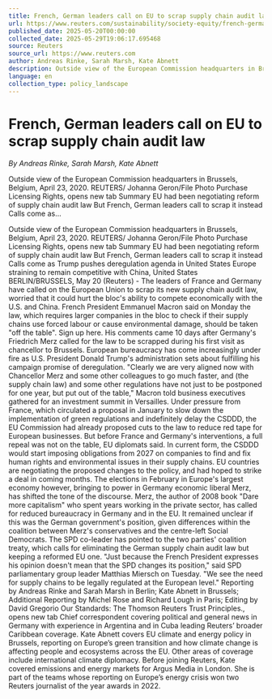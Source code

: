 ```yaml
---
title: French, German leaders call on EU to scrap supply chain audit law
url: https://www.reuters.com/sustainability/society-equity/french-german-leaders-call-eu-scrap-supply-chain-audit-law-2025-05-20/
published_date: 2025-05-20T00:00:00
collected_date: 2025-05-29T19:06:17.695468
source: Reuters
source_url: https://www.reuters.com
author: Andreas Rinke, Sarah Marsh, Kate Abnett
description: Outside view of the European Commission headquarters in Brussels, Belgium, April 23, 2020. REUTERS/ Johanna Geron/File Photo Purchase Licensing Rights, opens new tab Summary EU had been negotiating reform of supply chain audit law But French, German leaders call to scrap it instead Calls come as...
language: en
collection_type: policy_landscape
---
```


# French, German leaders call on EU to scrap supply chain audit law

*By Andreas Rinke, Sarah Marsh, Kate Abnett*

Outside view of the European Commission headquarters in Brussels, Belgium, April 23, 2020. REUTERS/ Johanna Geron/File Photo Purchase Licensing Rights, opens new tab Summary EU had been negotiating reform of supply chain audit law But French, German leaders call to scrap it instead Calls come as...

Outside view of the European Commission headquarters in Brussels, Belgium, April 23, 2020. REUTERS/ Johanna Geron/File Photo Purchase Licensing Rights, opens new tab Summary EU had been negotiating reform of supply chain audit law But French, German leaders call to scrap it instead Calls come as Trump pushes deregulation agenda in United States Europe straining to remain competitive with China, United States BERLIN/BRUSSELS, May 20 (Reuters) - The leaders of France and Germany have called on the European Union to scrap its new supply chain audit law, worried that it could hurt the bloc's ability to compete economically with the U.S. and China. French President Emmanuel Macron said on Monday the law, which requires larger companies in the bloc to check if their supply chains use forced labour or cause environmental damage, should be taken "off the table". Sign up here. His comments came 10 days after Germany's Friedrich Merz called for the law to be scrapped during his first visit as chancellor to Brussels. European bureaucracy has come increasingly under fire as U.S. President Donald Trump's administration sets about fulfilling his campaign promise of deregulation. "Clearly we are very aligned now with Chancellor Merz and some other colleagues to go much faster, and (the supply chain law) and some other regulations have not just to be postponed for one year, but put out of the table," Macron told business executives gathered for an investment summit in Versailles. Under pressure from France, which circulated a proposal in January to slow down the implementation of green regulations and indefinitely delay the CSDDD, the EU Commission had already proposed cuts to the law to reduce red tape for European businesses. But before France and Germany's interventions, a full repeal was not on the table, EU diplomats said. In current form, the CSDDD would start imposing obligations from 2027 on companies to find and fix human rights and environmental issues in their supply chains. EU countries are negotiating the proposed changes to the policy, and had hoped to strike a deal in coming months. The elections in February in Europe's largest economy however, bringing to power in Germany economic liberal Merz, has shifted the tone of the discourse. Merz, the author of 2008 book "Dare more capitalism" who spent years working in the private sector, has called for reduced bureaucracy in Germany and in the EU. It remained unclear if this was the German government's position, given differences within the coalition between Merz's conservatives and the centre-left Social Democrats. The SPD co-leader has pointed to the two parties' coalition treaty, which calls for eliminating the German supply chain audit law but keeping a reformed EU one. "Just because the French President expresses his opinion doesn't mean that the SPD changes its position," said SPD parliamentary group leader Matthias Miersch on Tuesday. "We see the need for supply chains to be legally regulated at the European level." Reporting by Andreas Rinke and Sarah Marsh in Berlin; Kate Abnett in Brussels; Additional Reporting by Michel Rose and Richard Lough in Paris; Editing by David Gregorio Our Standards: The Thomson Reuters Trust Principles., opens new tab Chief correspondent covering political and general news in Germany with experience in Argentina and in Cuba leading Reuters’ broader Caribbean coverage. Kate Abnett covers EU climate and energy policy in Brussels, reporting on Europe’s green transition and how climate change is affecting people and ecosystems across the EU. Other areas of coverage include international climate diplomacy. Before joining Reuters, Kate covered emissions and energy markets for Argus Media in London. She is part of the teams whose reporting on Europe’s energy crisis won two Reuters journalist of the year awards in 2022.